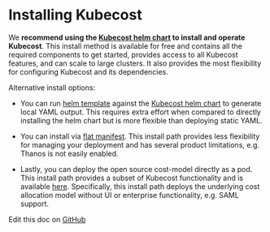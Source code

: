 Installing Kubecost
===================

We **recommend using the [Kubecost helm chart](http://kubecost.com/install) to install and operate Kubecost**. This install method is available for free and contains all the required components to get started, provides access to all Kubecost features, and can scale to large clusters. It also provides the most flexibility for configuring Kubecost and its dependencies.

Alternative install options:

* You can run [helm template](https://helm.sh/docs/helm/helm_template/) against the [Kubecost helm chart](http://kubecost.com/install) to generate local YAML output. This requires extra effort when compared to directly installing the helm chart but is more flexible than deploying static YAML.

* You can install via [flat manifest](https://github.com/kubecost/cost-analyzer-helm-chart/blob/master/README.md#manifest). This install path provides less flexibility for managing your deployment and has several product limitations, e.g. Thanos is not easily enabled.

* Lastly, you can deploy the open source cost-model directly as a pod. This install path provides a subset of Kubecost functionality and is available [here](https://github.com/kubecost/cost-model/blob/master/deploying-as-a-pod.md). Specifically, this install path deploys the underlying cost allocation model without UI or enterprise functionality, e.g. SAML support. 


Edit this doc on [GitHub](https://github.com/kubecost/docs/blob/main/install.md)

<!--- {"article":"4407601821207","section":"4402815636375","permissiongroup":"1500001277122"} --->